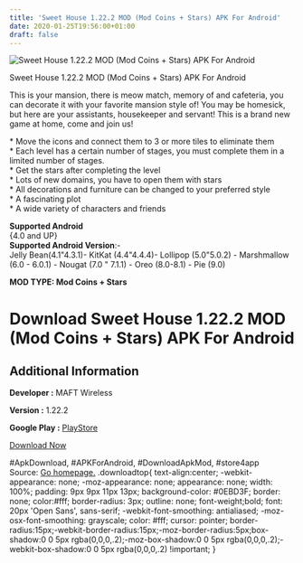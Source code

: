 ```yaml
---
title: 'Sweet House 1.22.2 MOD (Mod Coins + Stars) APK For Android'
date: 2020-01-25T19:56:00+01:00
draft: false
---
```


![Sweet House 1.22.2 MOD (Mod Coins + Stars) APK For Android](https://i1.wp.com/apkhome.net/wp-content/uploads/2020/01/Sweet-House-1.22.2-MOD-Mod-Coins-Stars.png "Sweet House 1.22.2 MOD (Mod Coins + Stars) APK For Android")

  

Sweet House 1.22.2 MOD (Mod Coins + Stars) APK For Android

This is your mansion, there is meow match, memory of and cafeteria, you can decorate it with your favorite mansion style of! You may be homesick, but here are your assistants, housekeeper and servant! This is a brand new game at home, come and join us!

\* Move the icons and connect them to 3 or more tiles to eliminate them  
\* Each level has a certain number of stages, you must complete them in a limited number of stages.  
\* Get the stars after completing the level  
\* Lots of new domains, you have to open them with stars  
\* All decorations and furniture can be changed to your preferred style  
\* A fascinating plot  
\* A wide variety of characters and friends

**Supported Android**  
{4.0 and UP}  
**Supported Android Version**:-  
Jelly Bean(4.1"4.3.1)- KitKat (4.4"4.4.4)- Lollipop (5.0"5.0.2) - Marshmallow (6.0 - 6.0.1) - Nougat (7.0 " 7.1.1) - Oreo (8.0-8.1) - Pie (9.0)

**MOD TYPE: Mod Coins + Stars**

Download Sweet House 1.22.2 MOD (Mod Coins + Stars) APK For Android
===================================================================

Additional Information
----------------------

**Developer :** MAFT Wireless

**Version :** 1.22.2

**Google Play :** [PlayStore](https://play.google.com/store/apps/details?id=com.myapp.sweethouse)

  

[Download Now](https://store4app.co/post/sweet-house-1-22-2-mod-mod-coins-stars-apk-for-android_1579976324)

  
#ApkDownload, #APKForAndroid, #DownloadApkMod, #store4app  
Source: [Go homepage.](https://store4app.co/post/sweet-house-1-22-2-mod-mod-coins-stars-apk-for-android_1579976324) .downloadtop{ text-align:center; -webkit-appearance: none; -moz-appearance: none; appearance: none; width: 100%; padding: 9px 9px 11px 13px; background-color: #0EBD3F; border: none; color:#fff; border-radius: 3px; outline: none; font-weight;bold; font: 20px 'Open Sans', sans-serif; -webkit-font-smoothing: antialiased; -moz-osx-font-smoothing: grayscale; color: #fff; cursor: pointer; border-radius:15px;-webkit-border-radius:15px;-moz-border-radius:5px;box-shadow:0 0 5px rgba(0,0,0,.2);-moz-box-shadow:0 0 5px rgba(0,0,0,.2);-webkit-box-shadow:0 0 5px rgba(0,0,0,.2) !important; }